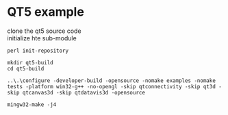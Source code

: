 # QT5 example

clone the qt5 source code  
initialize hte sub-module
```
perl init-repository
```

```
mkdir qt5-build
cd qt5-build
```

```
..\.\configure -developer-build -opensource -nomake examples -nomake tests -platform win32-g++ -no-opengl -skip qtconnectivity -skip qt3d -skip qtcanvas3d -skip qtdatavis3d -opensource
```

```
mingw32-make -j4
```


